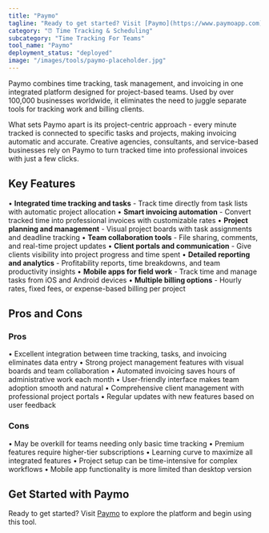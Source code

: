 ```yaml
---
title: "Paymo"
tagline: "Ready to get started? Visit [Paymo](https://www.paymoapp.com) to explore the platform and begin using this tool...."
category: "⏰ Time Tracking & Scheduling"
subcategory: "Time Tracking For Teams"
tool_name: "Paymo"
deployment_status: "deployed"
image: "/images/tools/paymo-placeholder.jpg"
---
```

Paymo combines time tracking, task management, and invoicing in one integrated platform designed for project-based teams. Used by over 100,000 businesses worldwide, it eliminates the need to juggle separate tools for tracking work and billing clients.

What sets Paymo apart is its project-centric approach - every minute tracked is connected to specific tasks and projects, making invoicing automatic and accurate. Creative agencies, consultants, and service-based businesses rely on Paymo to turn tracked time into professional invoices with just a few clicks.

## Key Features

• **Integrated time tracking and tasks** - Track time directly from task lists with automatic project allocation
• **Smart invoicing automation** - Convert tracked time into professional invoices with customizable rates
• **Project planning and management** - Visual project boards with task assignments and deadline tracking
• **Team collaboration tools** - File sharing, comments, and real-time project updates
• **Client portals and communication** - Give clients visibility into project progress and time spent
• **Detailed reporting and analytics** - Profitability reports, time breakdowns, and team productivity insights
• **Mobile apps for field work** - Track time and manage tasks from iOS and Android devices
• **Multiple billing options** - Hourly rates, fixed fees, or expense-based billing per project

## Pros and Cons

### Pros
• Excellent integration between time tracking, tasks, and invoicing eliminates data entry
• Strong project management features with visual boards and team collaboration
• Automated invoicing saves hours of administrative work each month
• User-friendly interface makes team adoption smooth and natural
• Comprehensive client management with professional project portals
• Regular updates with new features based on user feedback

### Cons
• May be overkill for teams needing only basic time tracking
• Premium features require higher-tier subscriptions
• Learning curve to maximize all integrated features
• Project setup can be time-intensive for complex workflows
• Mobile app functionality is more limited than desktop version

## Get Started with Paymo

Ready to get started? Visit [Paymo](https://www.paymoapp.com) to explore the platform and begin using this tool.